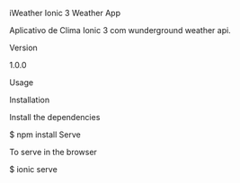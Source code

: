 iWeather Ionic 3 Weather App

Aplicativo de Clima Ionic 3 com wunderground weather api.

Version

1.0.0

Usage

Installation

Install the dependencies

$ npm install
Serve

To serve in the browser

$ ionic serve
